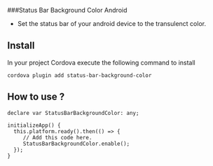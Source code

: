 ###Status Bar Background Color Android

- Set the status bar of your android device to the transulenct color.

## Install

In your project Cordova execute the following command to install

```
cordova plugin add status-bar-background-color
```

## How to use ?

```
declare var StatusBarBackgroundColor: any;
```

```
initializeApp() {
  this.platform.ready().then(() => {
     // Add this code here.
     StatusBarBackgroundColor.enable();
  });
}
```





